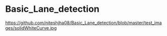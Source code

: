 # Basic_Lane_detection
https://github.com/niteshjha08/Basic_Lane_detection/blob/master/test_images/solidWhiteCurve.jpg
